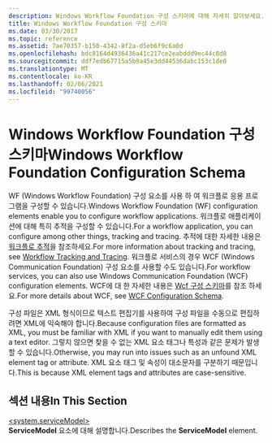 ```yaml
---
description: Windows Workflow Foundation 구성 스키마에 대해 자세히 알아보세요.
title: Windows Workflow Foundation 구성 스키마
ms.date: 03/30/2017
ms.topic: reference
ms.assetid: 7ae70357-b150-4342-8f2a-d5eb6f9c6a0d
ms.openlocfilehash: bdc8164d4936436a41c217ce2eabddd9ec44c8d8
ms.sourcegitcommit: ddf7edb67715a5b9a45e3dd44536dabc153c1de0
ms.translationtype: MT
ms.contentlocale: ko-KR
ms.lasthandoff: 02/06/2021
ms.locfileid: "99740056"
---
```

# <a name="windows-workflow-foundation-configuration-schema"></a><span data-ttu-id="ed482-103">Windows Workflow Foundation 구성 스키마</span><span class="sxs-lookup"><span data-stu-id="ed482-103">Windows Workflow Foundation Configuration Schema</span></span>

<span data-ttu-id="ed482-104">WF (Windows Workflow Foundation) 구성 요소를 사용 하 여 워크플로 응용 프로그램을 구성할 수 있습니다.</span><span class="sxs-lookup"><span data-stu-id="ed482-104">Windows Workflow Foundation (WF) configuration elements enable you to configure workflow applications.</span></span> <span data-ttu-id="ed482-105">워크플로 애플리케이션에 대해 특히 추적을 구성할 수 있습니다.</span><span class="sxs-lookup"><span data-stu-id="ed482-105">For a workflow application, you can configure among other things, tracking and tracing.</span></span> <span data-ttu-id="ed482-106">추적에 대한 자세한 내용은 [워크플로 추적](../../../windows-workflow-foundation/workflow-tracking-and-tracing.md)을 참조하세요.</span><span class="sxs-lookup"><span data-stu-id="ed482-106">For more information about tracking and tracing, see [Workflow Tracking and Tracing](../../../windows-workflow-foundation/workflow-tracking-and-tracing.md).</span></span> <span data-ttu-id="ed482-107">워크플로 서비스의 경우 WCF (Windows Communication Foundation) 구성 요소를 사용할 수도 있습니다.</span><span class="sxs-lookup"><span data-stu-id="ed482-107">For workflow services, you can also use Windows Communication Foundation (WCF) configuration elements.</span></span> <span data-ttu-id="ed482-108">WCF에 대 한 자세한 내용은 [Wcf 구성 스키마](../wcf/index.md)를 참조 하세요.</span><span class="sxs-lookup"><span data-stu-id="ed482-108">For more details about WCF, see [WCF Configuration Schema](../wcf/index.md).</span></span>  
  
 <span data-ttu-id="ed482-109">구성 파일은 XML 형식이므로 텍스트 편집기를 사용하여 구성 파일을 수동으로 편집하려면 XML에 익숙해야 합니다.</span><span class="sxs-lookup"><span data-stu-id="ed482-109">Because configuration files are formatted as XML, you must be familiar with XML if you want to manually edit them using a text editor.</span></span> <span data-ttu-id="ed482-110">그렇지 않으면 찾을 수 없는 XML 요소 태그나 특성과 같은 문제가 발생할 수 있습니다.</span><span class="sxs-lookup"><span data-stu-id="ed482-110">Otherwise, you may run into issues such as an unfound XML element tag or attribute.</span></span> <span data-ttu-id="ed482-111">XML 요소 태그 및 속성이 대소문자를 구분하기 때문입니다.</span><span class="sxs-lookup"><span data-stu-id="ed482-111">This is because XML element tags and attributes are case-sensitive.</span></span>  
  
## <a name="in-this-section"></a><span data-ttu-id="ed482-112">섹션 내용</span><span class="sxs-lookup"><span data-stu-id="ed482-112">In This Section</span></span>  

 [\<system.serviceModel>](system-servicemodel-of-workflow.md)  
 <span data-ttu-id="ed482-113">**ServiceModel** 요소에 대해 설명합니다.</span><span class="sxs-lookup"><span data-stu-id="ed482-113">Describes the **ServiceModel** element.</span></span>
